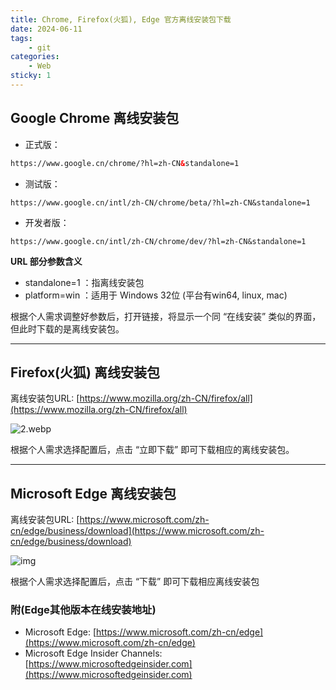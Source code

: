```yaml
---
title: Chrome, Firefox(火狐), Edge 官方离线安装包下载
date: 2024-06-11
tags:
    - git
categories:
    - Web
sticky: 1
---
```


## Google Chrome 离线安装包

- 正式版：

```html
https://www.google.cn/chrome/?hl=zh-CN&standalone=1
```

- 测试版：

```text
https://www.google.cn/intl/zh-CN/chrome/beta/?hl=zh-CN&standalone=1
```

- 开发者版：

```text
https://www.google.cn/intl/zh-CN/chrome/dev/?hl=zh-CN&standalone=1
```

**URL 部分参数含义**

- standalone=1 ：指离线安装包
- platform=win ：适用于 Windows 32位 (平台有win64, linux, mac)

根据个人需求调整好参数后，打开链接，将显示一个同 “在线安装” 类似的界面，但此时下载的是离线安装包。

------

## Firefox(火狐) 离线安装包

离线安装包URL: [https://www.mozilla.org/zh-CN/firefox/all](https://www.mozilla.org/zh-CN/firefox/all)

![2.webp](https://s2.loli.net/2024/06/11/fhmIVwEp2eOHTQq.webp)

根据个人需求选择配置后，点击 “立即下载” 即可下载相应的离线安装包。

------

## Microsoft Edge 离线安装包

离线安装包URL: [https://www.microsoft.com/zh-cn/edge/business/download](https://www.microsoft.com/zh-cn/edge/business/download)

![img](https://pic2.zhimg.com/80/v2-62ee3c4c4a82c00a4207a4b4420db84d_720w.webp)

根据个人需求选择配置后，点击 “下载” 即可下载相应离线安装包

### 附(Edge其他版本在线安装地址)

- Microsoft Edge: [https://www.microsoft.com/zh-cn/edge](https://www.microsoft.com/zh-cn/edge)
- Microsoft Edge Insider Channels: [https://www.microsoftedgeinsider.com](https://www.microsoftedgeinsider.com)
